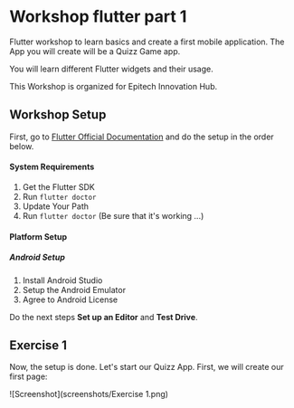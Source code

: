 # Workshop flutter part 1

Flutter workshop to learn basics and create a first mobile application.
The App you will create will be a Quizz Game app.

You will learn different Flutter widgets and their usage.

This Workshop is organized for Epitech Innovation Hub.

## Workshop Setup

First, go to [Flutter Official Documentation](https://docs.flutter.dev/get-started/install) and do the setup in the order below.

#### System Requirements

1. Get the Flutter SDK
2. Run `flutter doctor`
3. Update Your Path
4. Run `flutter doctor` (Be sure that it's working ...)

#### Platform Setup

##### Android Setup

1. Install Android Studio
2. Setup the Android Emulator
3. Agree to Android License

Do the next steps **Set up an Editor** and **Test Drive**.


## Exercise 1

Now, the setup is done. Let's start our Quizz App.
First, we will create our first page:

![Screenshot](screenshots/Exercise 1.png)

